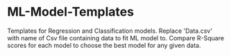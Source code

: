 # ML-Model-Templates
Templates for Regression and Classification models.
Replace 'Data.csv' with name of Csv file containing data to fit ML model to. 
Compare R-Square scores for each model to choose the best model for any given data.
